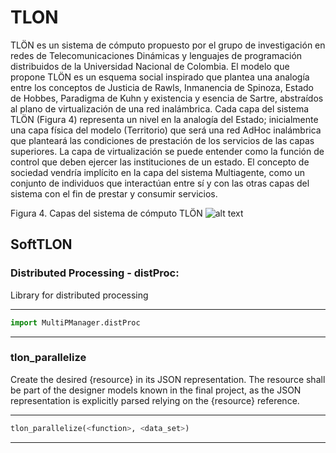 # TLON

TLÖN es un sistema de cómputo propuesto por el grupo de investigación en redes de Telecomunicaciones Dinámicas y lenguajes de programación distribuidos de la Universidad Nacional de Colombia. El modelo que propone TLÖN es un esquema social inspirado que plantea una analogía entre los conceptos de Justicia de Rawls, Inmanencia de Spinoza, Estado de Hobbes, Paradigma de Kuhn y existencia y esencia de Sartre, abstraídos al plano de virtualización de una red inalámbrica. Cada capa del sistema TLÖN (Figura 4) representa un nivel en la analogía del Estado; inicialmente una capa física del modelo (Territorio) que será una red AdHoc inalámbrica que planteará las condiciones de prestación de los servicios de las capas superiores. La capa de virtualización se puede entender como la función de control que deben ejercer las instituciones de un estado. El concepto de sociedad vendría implícito en la capa del sistema Multiagente, como un conjunto de individuos que interactúan entre sí y con las otras capas del sistema con el fin de prestar y consumir servicios.

Figura 4. Capas del sistema de cómputo TLÖN
![alt text](https://raw.githubusercontent.com/sebastiantrianac/SoftTLON/images/TLON.jpeg)

## SoftTLON

### Distributed Processing - distProc:

Library for distributed processing

----
```PYTHON
import MultiPManager.distProc
```
----

### tlon_parallelize

Create the desired {resource} in its JSON representation. The resource shall be part of the designer models known in the final project, as the JSON representation is explicitly parsed relying on the {resource} reference.

----
```PYTHON
tlon_parallelize(<function>, <data_set>)
```
----
